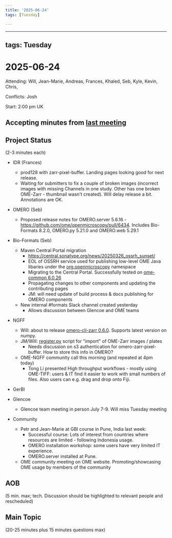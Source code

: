 ```yaml
---
title: '2025-06-24'
tags: [Tuesday]

---
```


---
tags: Tuesday
---

# 2025-06-24

Attending: Will, Jean-Marie, Andreas, Frances, Khaled, Seb, Kyle, Kevin, Chris, 

Conflicts: Josh

Start: 2:00 pm UK

## Accepting minutes from [last meeting](https://hackmd.io/team/ome?nav=overview)

## Project Status

(2-3 minutes each)

- IDR (Frances)
    - prod128 with zarr-pixel-buffer. Landing pages looking good for next release.
    - Waiting for submitters to fix a couple of broken images (incorrect images with missing Channels in one study. Other has one broken OME-Zarr - thumbnail wasn't created). Will delay release a bit. Annotations are OK.

- OMERO (Seb)
    - Proposed release notes for OMERO.server 5.6.16  - https://github.com/ome/openmicroscopy/pull/6434. Includes  Bio-Formats 8.2.0, OMERO.py 5.21.0 and OMERO.web 5.29.1

- Bio-Formats (Seb)
    - Maven Central Portal migration
        - https://central.sonatype.org/news/20250326_ossrh_sunset/
        - EOL of OSSRH service used for publishing low-level OME Java libaries under the [org.openmicroscopy](https://central.sonatype.com/search?namespace=org.openmicroscopy) namespace
        - Migrating to the Central Portal. Successfully tested on [ome-common 6.0.26](https://central.sonatype.com/artifact/org.openmicroscopy/ome-common/6.0.26)
        - Propagating changes to other components and updating the contributing pages
        - JM: will need update of build process & docs publishing for OMERO components
    - New internal #formats Slack channel created yesterday
        - Allows discussion between Glencoe and OME teams

- NGFF
    - Will: about to release [omero-cli-zarr 0.6.0](https://github.com/ome/omero-cli-zarr/pull/179). Supports latest version on numpy.
    - JM/Will: [register.py](https://github.com/jburel/omero-import-utils/pull/1) script for "import" of OME-Zarr images / plates
        - Needs discussion on s3 authentication for omero-zarr-pixel-buffer. How to store this info in OMERO?
    - OME-NGFF community call this morning (and repeated at 4pm today)
        - Tong Li presented High throughput workflows - mostly using OME-TIFF: users & IT find it easier to work with small numbers of files. Also users can e.g. drag and drop onto Fiji.

- GerBI

- Glencoe
    - Glencoe team meeting in person July 7-9. Will miss Tuesday meeting

- Community
    - Petr and Jean-Marie at GBI course in Pune, India last week:
      - Successful course: Lots of interest from countries where resources are limited - following Indonesia usage.
      - OMERO installation workshop: some users have very limited IT experience.
      - OMERO.server installed at Pune.
    - OME community meeting on OME website. Promoting/showcasing OME usage by members of the community

## AOB

(5 min. max; tech. Discussion should be highlighted to relevant people and rescheduled)

## Main Topic

(20-25 minutes plus 15 minutes questions max)
